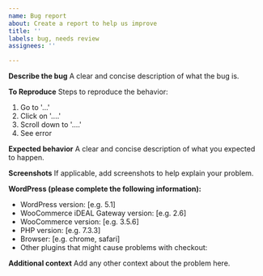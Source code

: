 ```yaml
---
name: Bug report
about: Create a report to help us improve
title: ''
labels: bug, needs review
assignees: ''

---
```


**Describe the bug**
A clear and concise description of what the bug is.

**To Reproduce**
Steps to reproduce the behavior:
1. Go to '...'
2. Click on '....'
3. Scroll down to '....'
4. See error

**Expected behavior**
A clear and concise description of what you expected to happen.

**Screenshots**
If applicable, add screenshots to help explain your problem.

**WordPress (please complete the following information):**
 - WordPress version: [e.g. 5.1]
 - WooCommerce iDEAL Gateway version: [e.g. 2.6]
 - WooCommerce version: [e.g. 3.5.6]
 - PHP version: [e.g. 7.3.3]
 - Browser: [e.g. chrome, safari]
 - Other plugins that might cause problems with checkout:

**Additional context**
Add any other context about the problem here.
